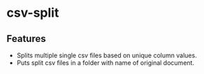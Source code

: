 # csv-split

## Features
* Splits multiple single csv files based on unique column values.
* Puts split csv files in a folder with name of original document.

